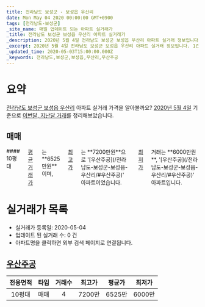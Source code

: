 ```yaml
---
title: 전라남도 보성군 - 보성읍 우산리
date: Mon May 04 2020 00:00:00 GMT+0900
tags: [전라남도-보성군]
_site_name: 매일 업데이트 되는 아파트 실거래가
_title: 전라남도 보성군 보성읍 우산리 아파트 실거래가
_description: 2020년 5월 4일 전라남도 보성군 보성읍 우산리 아파트 실거래 정보입니다. 1건 아파트 정보가 있습니다.
_excerpt: 2020년 5월 4일 전라남도 보성군 보성읍 우산리 아파트 실거래 정보입니다. 1건 아파트 정보가 있습니다.
_updated_time: 2020-05-03T15:00:00.000Z
_keywords: 전라남도,보성군,보성읍,우산리,우산주공
---
```





# 요약
<ins>전라남도 보성군 보성읍 우산리</ins> 아파트 실거래 가격을 알아볼까요? <ins>2020년 5월 4일</ins> 기준으로 <ins>이번달, 지난달 거래</ins>를 정리해보았습니다.

## 매매
<div class="container">
<div class="twelve columns" markdown="1">
#### 10평대
<ins>평균 거래가</ins>는 **6525만원**이며, <ins>최고가</ins>는 **7200만원**으로 '[우산주공](/전라남도-보성군-보성읍-우산리/#우산주공)' 아파트이었습니다. <ins>최저가</ins> 거래는 **6000만원**, '[우산주공](/전라남도-보성군-보성읍-우산리/#우산주공)' 아파트입니다.
</div>
</div>



# 실거래가 목록
- 실거래가 등록일: 2020-05-04
- 업데이트 된 실거래 수: 0 건
- 아파트명을 클릭하면 외부 검색 페이지로 연결됩니다.

## [우산주공](#우산주공)

|전용면적|타입|거래수|최고가|평균가|최저가|
|:---:|:---:|:---:|:---:|:---:|:---:|
|10평대|<span class="deal-type-1">매매</span>|4|7200만|6525만|6000만|

<br/>



